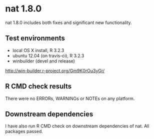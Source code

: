 # nat 1.8.0
nat 1.8.0 includes both fixes and significant new functionality.

## Test environments
* local OS X install, R 3.2.3
* ubuntu 12.04 (on travis-ci), R 3.2.3
* winbuilder (devel and release)

http://win-builder.r-project.org/Gm9K0rOu3yGr/

## R CMD check results
There were no ERRORs, WARNINGs or NOTEs on any platform.

## Downstream dependencies
I have also run R CMD check on downstream dependencies of nat. All packages 
passed.
